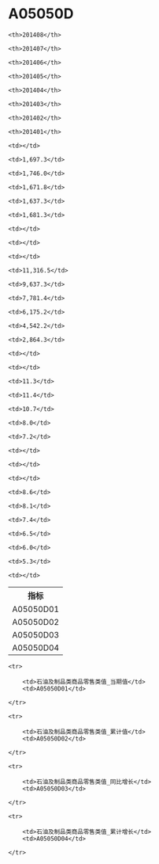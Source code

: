 A05050D
======


<table>

<tr>
    <th>指标</th>
    
    <th>201408</th>
    
    <th>201407</th>
    
    <th>201406</th>
    
    <th>201405</th>
    
    <th>201404</th>
    
    <th>201403</th>
    
    <th>201402</th>
    
    <th>201401</th>
    
</tr>


<tr>
    <td>A05050D01</td>
    
    <td></td>
    
    <td>1,697.3</td>
    
    <td>1,746.0</td>
    
    <td>1,671.8</td>
    
    <td>1,637.3</td>
    
    <td>1,681.3</td>
    
    <td></td>
    
    <td></td>
    

</tr>

<tr>
    <td>A05050D02</td>
    
    <td></td>
    
    <td>11,316.5</td>
    
    <td>9,637.3</td>
    
    <td>7,781.4</td>
    
    <td>6,175.2</td>
    
    <td>4,542.2</td>
    
    <td>2,864.3</td>
    
    <td></td>
    

</tr>

<tr>
    <td>A05050D03</td>
    
    <td></td>
    
    <td>11.3</td>
    
    <td>11.4</td>
    
    <td>10.7</td>
    
    <td>8.0</td>
    
    <td>7.2</td>
    
    <td></td>
    
    <td></td>
    

</tr>

<tr>
    <td>A05050D04</td>
    
    <td></td>
    
    <td>8.6</td>
    
    <td>8.1</td>
    
    <td>7.4</td>
    
    <td>6.5</td>
    
    <td>6.0</td>
    
    <td>5.3</td>
    
    <td></td>
    

</tr>


</table>

<table>
    
    <tr>

        <td>石油及制品类商品零售类值_当期值</td>
        <td>A05050D01</td>

    </tr>
    
    <tr>

        <td>石油及制品类商品零售类值_累计值</td>
        <td>A05050D02</td>

    </tr>
    
    <tr>

        <td>石油及制品类商品零售类值_同比增长</td>
        <td>A05050D03</td>

    </tr>
    
    <tr>

        <td>石油及制品类商品零售类值_累计增长</td>
        <td>A05050D04</td>

    </tr>
    
</table>